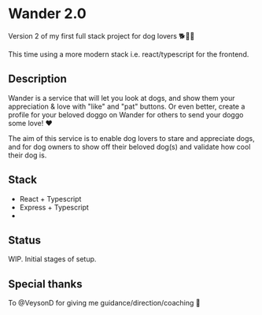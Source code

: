 # Wander 2.0

Version 2 of my first full stack project for dog lovers 🐕👋🐶

This time using a more modern stack i.e. react/typescript for the frontend.

## Description

Wander is a service that will let you look at dogs, and show them your appreciation & love with "like" and "pat" buttons. Or even better, create a profile for your beloved doggo on Wander for others to send your doggo some love! ❤️

The aim of this service is to enable dog lovers to stare and appreciate dogs, and for dog owners to show off their beloved dog(s) and validate how cool their dog is.

## Stack

- React + Typescript
- Express + Typescript
-

## Status

WIP. Initial stages of setup.

## Special thanks

To @VeysonD for giving me guidance/direction/coaching 🙌
